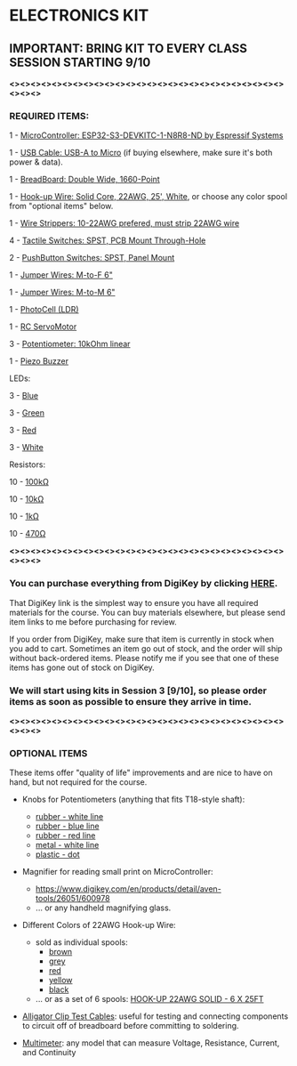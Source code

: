 # **ELECTRONICS KIT**  


## **IMPORTANT: BRING KIT TO EVERY CLASS SESSION STARTING 9/10**

**<><><><><><><><><><><><><><><><><><><><><><><><><><><><><>**      
 ### REQUIRED ITEMS:

1 - [MicroController: ESP32-S3-DEVKITC-1-N8R8-ND by Espressif Systems](https://www.digikey.com/en/products/detail/espressif-systems/ESP32-S3-DEVKITC-1-N8R8/15295894)

1 - [USB Cable: USB-A to Micro](https://www.digikey.com/en/products/detail/cvilux-usa/DH-20M50055/13175849) (if buying elsewhere, make sure it's both power & data).

1 - [BreadBoard: Double Wide, 1660-Point](https://www.digikey.com/en/products/detail/busboard-prototype-systems/BB1660/19200358)

1 - [Hook-up Wire: Solid Core, 22AWG, 25', White](https://www.digikey.com/en/products/detail/sparkfun-electronics/PRT-08026/6833924), or choose any color spool from "optional items" below.

1 - [Wire Strippers: 10-22AWG prefered, must strip 22AWG wire](https://www.digikey.com/en/products/detail/jonard-tools/JIC-1022/1218354)

4 - [Tactile Switches: SPST, PCB Mount Through-Hole](https://www.digikey.com/en/products/detail/same-sky-formerly-cui-devices/TS14-1212-80-BK-100-SCR-D/16562723)

2 - [PushButton Switches: SPST, Panel Mount](https://www.digikey.com/en/products/detail/adam-tech/SW-PB1-1BS-A-PK1-A/15284468)

1 - [Jumper Wires: M-to-F 6"](https://www.digikey.com/en/products/detail/sparkfun-electronics/PRT-12794/5993859)

1 - [Jumper Wires: M-to-M 6"](https://www.digikey.com/en/products/detail/adafruit-industries-llc/1957/6827090)

1 - [PhotoCell (LDR)](https://www.digikey.com/en/products/detail/adafruit-industries-llc/161/7244927)

1 - [RC ServoMotor](https://www.digikey.com/en/products/detail/dfrobot/SER0006/7597224)

3 - [Potentiometer: 10kOhm linear](https://www.digikey.com/en/products/detail/bourns-inc/PDB181-K420K-103B/2564744)

1 - [Piezo Buzzer](https://www.digikey.com/en/products/detail/pui-audio-inc/AT-1224-TWT-5V-2-R/5011404)

LEDs:

3 - [Blue](https://www.digikey.com/en/products/detail/cree-led/C503B-BAN-CZ0A0452/2341534)

3 - [Green](https://www.digikey.com/en/products/detail/cree-led/C503B-GCS-CY0C0791/1922941)

3 - [Red](https://www.digikey.com/en/products/detail/cree-led/C503B-RCN-CW0Z0AA1/1922930)

3 - [White](https://www.digikey.com/en/products/detail/cree-led/C512A-WNN-CZ0B0151/2809629)

Resistors:

10 - [100kΩ](https://www.digikey.com/en/products/detail/yageo/CFR-25JR-52-100K/12022)

10 - [10kΩ](https://www.digikey.com/en/products/detail/yageo/CFR-25JB-52-10K/338)

10 - [1kΩ](https://www.digikey.com/en/products/detail/yageo/CFR-25JB-52-1K/96)

10 - [470Ω](https://www.digikey.com/en/products/detail/yageo/CFR-25JT-52-470R/9098627)

 **<><><><><><><><><><><><><><><><><><><><><><><><><><><><><>**
 
### **You can purchase everything from DigiKey by clicking [HERE](https://www.digikey.com/short/j7nd0zwn).**

That DigiKey link is the simplest way to ensure you have all required materials for the course. You can buy materials elsewhere, but please send item links to me before purchasing for review.

If you order from DigiKey, make sure that item is currently in stock when you add to cart. Sometimes an item go out of stock, and the order will ship without back-ordered items. Please notify me if you see that one of these items has gone out of stock on DigiKey.       

### We will start using kits in **Session 3 [9/10]**, so please order items as soon as possible to ensure they arrive in time.

 **<><><><><><><><><><><><><><><><><><><><><><><><><><><><><>**

 ### OPTIONAL ITEMS    
 These items offer "quality of life" improvements and are nice to have on hand, but not required for the course.

 - Knobs for Potentiometers (anything that fits T18-style shaft):
    - [rubber - white line](https://www.digikey.com/en/products/detail/adafruit-industries-llc/2047/7244950)
    - [rubber - blue line](https://www.digikey.com/en/products/detail/adafruit-industries-llc/2048/7244951)
    - [rubber - red line](https://www.digikey.com/en/products/detail/adafruit-industries-llc/2046/7244949)
    - [metal - white line](https://www.digikey.com/en/products/detail/adafruit-industries-llc/2058/7241416)
    - [plastic - dot](https://www.digikey.com/en/products/detail/vishay-sfernice/ACCKPS1515NDT18/25623335)

- Magnifier for reading small print on MicroController:
    - https://www.digikey.com/en/products/detail/aven-tools/26051/600978
    - ... or any handheld magnifying glass.        
              
- Different Colors of 22AWG Hook-up Wire:
    - sold as individual spools: 
        - [brown](https://www.digikey.com/en/products/detail/sparkfun-electronics/08027/6833922)
        - [grey](https://www.digikey.com/en/products/detail/sparkfun-electronics/08025/6833921)
        - [red](https://www.digikey.com/en/products/detail/sparkfun-electronics/08023/6833929)
        - [yellow](https://www.digikey.com/en/products/detail/sparkfun-electronics/08024/6833923)
        - [black](https://www.digikey.com/en/products/detail/sparkfun-electronics/08022/6833928)
    - ... or as a set of 6 spools: [HOOK-UP 22AWG SOLID - 6 X 25FT](https://www.digikey.com/en/products/detail/adafruit-industries-llc/1311/6198255?gclsrc=aw.ds&gad_source=1&gad_campaignid=20243136172&gbraid=0AAAAADrbLlhKyaCaEHnhryjdCgp7s5dJA&gclid=Cj0KCQjw8KrFBhDUARIsAMvIApaxxuX3kWnj4AMbgfEsSgD3cSZsanq4i83f5DxrgeE2Kgx4JSFvH0kaAnfFEALw_wcB)
- [Alligator Clip Test Cables](https://www.digikey.com/en/products/detail/kitronik-ltd/2407/8635502): useful for testing and connecting components to circuit off of breadboard before committing to soldering.
- [Multimeter](https://www.digikey.com/en/products/detail/triplett-test-equipment-and-tools/MM200/13178661): any model that can measure Voltage, Resistance, Current, and Continuity